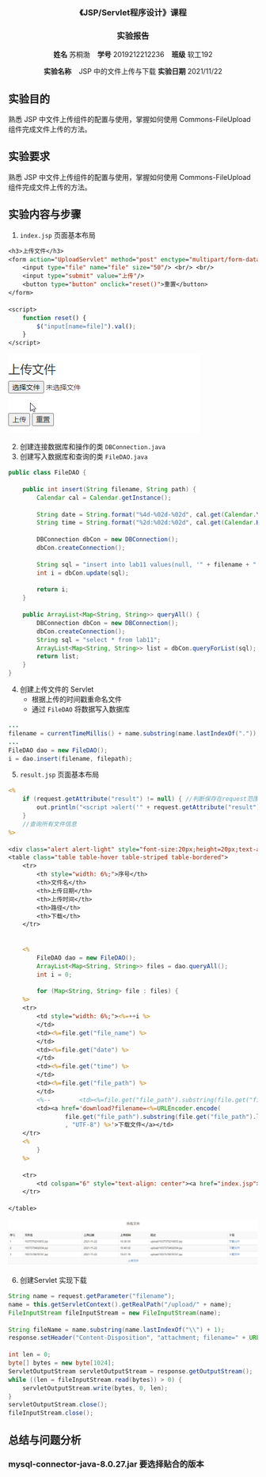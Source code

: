 <center>
    <h3>《JSP/Servlet程序设计》课程</h3>  
    <h3>实验报告</h3>
 	<p>
        <strong>姓名</strong> 苏桐渤 &ensp; 
        <strong>学号</strong> 2019212212236 &ensp; 
        <strong>班级</strong> 软工192
    </p>
    <p>
        <strong>实验名称</strong> &ensp; JSP 中的文件上传与下载
        <strong>实验日期</strong> 2021/11/22
    </p>
</center>


## 实验目的



熟悉 JSP 中文件上传组件的配置与使用，掌握如何使用 Commons-FileUpload 组件完成文件上传的方法。



## 实验要求



熟悉 JSP 中文件上传组件的配置与使用，掌握如何使用 Commons-FileUpload 组件完成文件上传的方法。



## 实验内容与步骤



1. `index.jsp` 页面基本布局

```jsp
<h3>上传文件</h3>
<form action="UploadServlet" method="post" enctype="multipart/form-data">
    <input type="file" name="file" size="50"/> <br/> <br/>
    <input type="submit" value="上传"/>
    <button type="button" onclick="reset()">重置</button>
</form>

<script>
    function reset() {
        $("input[name=file]").val();
    }
</script>
```

![image-20211122201642185](2019212212236_苏桐渤.assets/image-20211122201642185.png)

2. 创建连接数据库和操作的类 `DBConnection.java`
3. 创建写入数据库和查询的类 `FileDAO.java`

```java
public class FileDAO {

    public int insert(String filename, String path) {
        Calendar cal = Calendar.getInstance();

        String date = String.format("%4d-%02d-%02d", cal.get(Calendar.YEAR), cal.get(Calendar.MONTH) + 1, cal.get(Calendar.DAY_OF_MONTH));
        String time = String.format("%2d:%02d:%02d", cal.get(Calendar.HOUR_OF_DAY), cal.get(Calendar.MINUTE), cal.get(Calendar.SECOND));

        DBConnection dbCon = new DBConnection();
        dbCon.createConnection();

        String sql = "insert into lab11 values(null, '" + filename + "','" + path + "','" + date + "','" + time + "')";
        int i = dbCon.update(sql);

        return i;
    }

    public ArrayList<Map<String, String>> queryAll() {
        DBConnection dbCon = new DBConnection();
        dbCon.createConnection();
        String sql = "select * from lab11";
        ArrayList<Map<String, String>> list = dbCon.queryForList(sql);
        return list;
    }
}
```

4. 创建上传文件的 Servlet
    - 根据上传的时间戳重命名文件
    - 通过 `FileDAO` 将数据写入数据库

```java
...
filename = currentTimeMillis() + name.substring(name.lastIndexOf("."));
...
FileDAO dao = new FileDAO();
i = dao.insert(filename, filepath);
```

5. `result.jsp` 页面基本布局

```jsp
<%
    if (request.getAttribute("result") != null) { //判断保存在request范围内的对象是否为空
        out.println("<script >alert('" + request.getAttribute("result") + "');</script>"); //页面显示提示信息
    }
    //查询所有文件信息
%>

<div class="alert alert-light" style="font-size:20px;height=20px;text-align:center;">所有文件</div>
<table class="table table-hover table-striped table-bordered">
    <tr>
        <th style="width: 6%;">序号</th>
        <th>文件名</th>
        <th>上传日期</th>
        <th>上传时间</th>
        <th>路径</th>
        <th>下载</th>
    </tr>


    <%
        FileDAO dao = new FileDAO();
        ArrayList<Map<String, String>> files = dao.queryAll();
        int i = 0;

        for (Map<String, String> file : files) {
    %>
    <tr>
        <td style="width: 6%;"><%=++i %>
        </td>
        <td><%=file.get("file_name") %>
        </td>
        <td><%=file.get("date") %>
        </td>
        <td><%=file.get("time") %>
        </td>
        <td><%=file.get("file_path") %>
        </td>
        <%--        <td><%=file.get("file_path").substring(file.get("file_path").lastIndexOf("/") + 1)%></td>--%>
        <td><a href='download?filename=<%=URLEncoder.encode(
                file.get("file_path").substring(file.get("file_path").lastIndexOf("/") + 1)
                , "UTF-8") %>'>下载文件</a></td>
    </tr>
    <%
        }
    %>

    <tr>
        <td colspan="6" style="text-align: center"><a href="index.jsp">上传文件</a></td>
    </tr>

</table>
```

![image-20211122202510968](2019212212236_苏桐渤.assets/image-20211122202510968.png)

6. 创建Servlet 实现下载

```java
String name = request.getParameter("filename");
name = this.getServletContext().getRealPath("/upload/" + name);
FileInputStream fileInputStream = new FileInputStream(name);

String fileName = name.substring(name.lastIndexOf("\\") + 1);
response.setHeader("Content-Disposition", "attachment; filename=" + URLEncoder.encode(fileName, "UTF-8"));

int len = 0;
byte[] bytes = new byte[1024];
ServletOutputStream servletOutputStream = response.getOutputStream();
while ((len = fileInputStream.read(bytes)) > 0) {
    servletOutputStream.write(bytes, 0, len);
}
servletOutputStream.close();
fileInputStream.close();
```



## 总结与问题分析



### mysql-connector-java-8.0.27.jar 要选择贴合的版本

